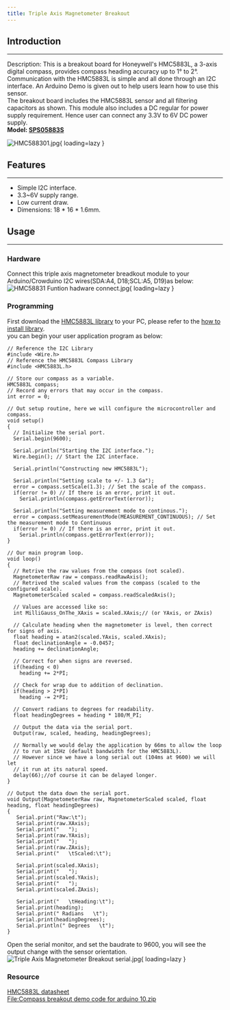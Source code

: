 ```yaml
---
title: Triple Axis Magnetometer Breakout
---
```


## Introduction
------------

Description: This is a breakout board for Honeywell's HMC5883L, a 3-axis digital compass, provides compass heading accuracy up to 1° to 2°. Communication with the HMC5883L is simple and all done through an I2C interface. An Arduino Demo is given out to help users learn how to use this sensor.  
The breakout board includes the HMC5883L sensor and all filtering capacitors as shown. This module also includes a DC regular for power supply requirement. Hence user can connect any 3.3V to 6V DC power supply.  
**Model: [SPS05883S](http://www.elecrow.com/sensor-c-111/position-state-c-111_114/triple-axis-magnetometer-breakout-hmc5883l-p-320.html)**

![HMC588301.jpg](https://wiki.elecrow.com/images/thumb/7/79/HMC588301.jpg/400px-HMC588301.jpg){ loading=lazy }

## Features
--------

- Simple I2C interface.
- 3.3~6V supply range.
- Low current draw.
- Dimensions: 18 \* 16 \* 1.6mm.

## Usage
-----

### **Hardware**

Connect this triple axis magnetometer breadkout module to your Arduino/Crowduino I2C wires(SDA:A4, D18;SCL:A5, D19)as below:
![HMC58831 Funtion hadware connect.jpg](https://wiki.elecrow.com/images/2/21/HMC58831_Funtion_hadware_connect.jpg){ loading=lazy }

### **Programming**

First download the [HMC5883L library](#resource) to your PC, please refer to the [how to install library](./how-to-install-the-librarys-and-upload-programs-to-arduino.md).  
you can begin your user application program as below:

```
// Reference the I2C Library
#include <Wire.h>
// Reference the HMC5883L Compass Library
#include <HMC5883L.h>

// Store our compass as a variable.
HMC5883L compass;
// Record any errors that may occur in the compass.
int error = 0;

// Out setup routine, here we will configure the microcontroller and compass.
void setup()
{
  // Initialize the serial port.
  Serial.begin(9600);

  Serial.println("Starting the I2C interface.");
  Wire.begin(); // Start the I2C interface.

  Serial.println("Constructing new HMC5883L");
    
  Serial.println("Setting scale to +/- 1.3 Ga");
  error = compass.setScale(1.3); // Set the scale of the compass.
  if(error != 0) // If there is an error, print it out.
    Serial.println(compass.getErrorText(error));
  
  Serial.println("Setting measurement mode to continous.");
  error = compass.setMeasurementMode(MEASUREMENT_CONTINUOUS); // Set the measurement mode to Continuous
  if(error != 0) // If there is an error, print it out.
    Serial.println(compass.getErrorText(error));
}

// Our main program loop.
void loop()
{
  // Retrive the raw values from the compass (not scaled).
  MagnetometerRaw raw = compass.readRawAxis();
  // Retrived the scaled values from the compass (scaled to the configured scale).
  MagnetometerScaled scaled = compass.readScaledAxis();
  
  // Values are accessed like so:
  int MilliGauss_OnThe_XAxis = scaled.XAxis;// (or YAxis, or ZAxis)

  // Calculate heading when the magnetometer is level, then correct for signs of axis.
  float heading = atan2(scaled.YAxis, scaled.XAxis);
  float declinationAngle = -0.0457;
  heading += declinationAngle;
  
  // Correct for when signs are reversed.
  if(heading < 0)
    heading += 2*PI;
    
  // Check for wrap due to addition of declination.
  if(heading > 2*PI)
    heading -= 2*PI;
   
  // Convert radians to degrees for readability.
  float headingDegrees = heading * 180/M_PI; 

  // Output the data via the serial port.
  Output(raw, scaled, heading, headingDegrees);

  // Normally we would delay the application by 66ms to allow the loop
  // to run at 15Hz (default bandwidth for the HMC5883L).
  // However since we have a long serial out (104ms at 9600) we will let
  // it run at its natural speed.
  delay(66);//of course it can be delayed longer.
}

// Output the data down the serial port.
void Output(MagnetometerRaw raw, MagnetometerScaled scaled, float heading, float headingDegrees)
{
   Serial.print("Raw:\t");
   Serial.print(raw.XAxis);
   Serial.print("   ");   
   Serial.print(raw.YAxis);
   Serial.print("   ");   
   Serial.print(raw.ZAxis);
   Serial.print("   \tScaled:\t");
   
   Serial.print(scaled.XAxis);
   Serial.print("   ");   
   Serial.print(scaled.YAxis);
   Serial.print("   ");   
   Serial.print(scaled.ZAxis);

   Serial.print("   \tHeading:\t");
   Serial.print(heading);
   Serial.print(" Radians   \t");
   Serial.print(headingDegrees);
   Serial.println(" Degrees   \t");
}
```

Open the serial monitor, and set the baudrate to 9600, you will see the output change with the sensor orientation.
![Triple Axis Magnetometer Breakout serial.jpg](https://wiki.elecrow.com/images/6/62/Triple_Axis_Magnetometer_Breakout_serial.jpg){ loading=lazy }

### **Resource**

[HMC5883L datasheet](http://www.elecrow.com/download/HMC5883L-FDS.pdf)  
[File:Compass breakout demo code for arduino 10.zip](https://wiki.elecrow.com/images/e/ea/Compass_breakout_demo_code_for_arduino_10.zip "File:Compass breakout demo code for arduino 10.zip")